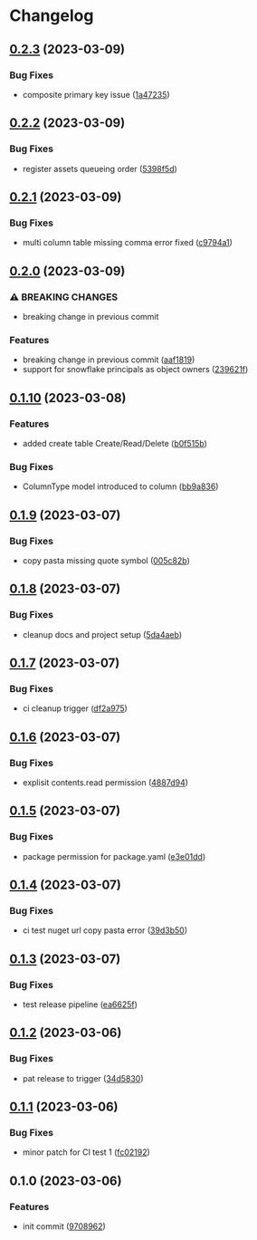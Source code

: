 # Changelog

## [0.2.3](https://github.com/Tsanton/delete-me-snowplow/compare/0.2.2...0.2.3) (2023-03-09)


### Bug Fixes

* composite primary key issue ([1a47235](https://github.com/Tsanton/delete-me-snowplow/commit/1a472359b6c09d7868091af3c5792f4c5459ccae))

## [0.2.2](https://github.com/Tsanton/delete-me-snowplow/compare/0.2.1...0.2.2) (2023-03-09)


### Bug Fixes

* register assets queueing order ([5398f5d](https://github.com/Tsanton/delete-me-snowplow/commit/5398f5d08258b7132bf33a70154622bffcccdc44))

## [0.2.1](https://github.com/Tsanton/delete-me-snowplow/compare/0.2.0...0.2.1) (2023-03-09)


### Bug Fixes

* multi column table missing comma error fixed ([c9794a1](https://github.com/Tsanton/delete-me-snowplow/commit/c9794a11989801d3a83c9b076f348fca6256564f))

## [0.2.0](https://github.com/Tsanton/delete-me-snowplow/compare/0.1.10...0.2.0) (2023-03-09)


### ⚠ BREAKING CHANGES

* breaking change in previous commit

### Features

* breaking change in previous commit ([aaf1819](https://github.com/Tsanton/delete-me-snowplow/commit/aaf18198d8651ebb710a63ba0abcc69c7bef42af))
* support for snowflake principals as object owners ([239621f](https://github.com/Tsanton/delete-me-snowplow/commit/239621fbb61434ebc37ee894e49d857142cd0ae8))

## [0.1.10](https://github.com/Tsanton/delete-me-snowplow/compare/0.1.9...0.1.10) (2023-03-08)


### Features

* added create table Create/Read/Delete ([b0f515b](https://github.com/Tsanton/delete-me-snowplow/commit/b0f515b9d0a21ad077667b4d123a260155a5a152))


### Bug Fixes

* ColumnType model introduced to column ([bb9a836](https://github.com/Tsanton/delete-me-snowplow/commit/bb9a836744f68d3e621a9f58baa6f4103e7f960d))

## [0.1.9](https://github.com/Tsanton/delete-me-snowplow/compare/0.1.8...0.1.9) (2023-03-07)


### Bug Fixes

* copy pasta missing quote symbol ([005c82b](https://github.com/Tsanton/delete-me-snowplow/commit/005c82b5b7973507f5e24d9faa22771133bdf640))

## [0.1.8](https://github.com/Tsanton/delete-me-snowplow/compare/0.1.7...0.1.8) (2023-03-07)


### Bug Fixes

* cleanup docs and project setup ([5da4aeb](https://github.com/Tsanton/delete-me-snowplow/commit/5da4aeb00ad36f91a7f89a3dc10e406ce895d6ae))

## [0.1.7](https://github.com/Tsanton/delete-me-snowplow/compare/0.1.6...0.1.7) (2023-03-07)


### Bug Fixes

* ci cleanup trigger ([df2a975](https://github.com/Tsanton/delete-me-snowplow/commit/df2a97550b9e3b6722c1e23e23d026e6172cad86))

## [0.1.6](https://github.com/Tsanton/delete-me-snowplow/compare/0.1.5...0.1.6) (2023-03-07)


### Bug Fixes

* explisit contents.read permission ([4887d94](https://github.com/Tsanton/delete-me-snowplow/commit/4887d940a2878917e76a7318f99ded57feec1a7b))

## [0.1.5](https://github.com/Tsanton/delete-me-snowplow/compare/0.1.4...0.1.5) (2023-03-07)


### Bug Fixes

* package permission for package.yaml ([e3e01dd](https://github.com/Tsanton/delete-me-snowplow/commit/e3e01dd28dc8437bfd5c374aaff0297da00312bf))

## [0.1.4](https://github.com/Tsanton/delete-me-snowplow/compare/0.1.3...0.1.4) (2023-03-07)


### Bug Fixes

* ci test nuget url copy pasta error ([39d3b50](https://github.com/Tsanton/delete-me-snowplow/commit/39d3b50bf9efc8b1d53724ce46079c45f1cc868d))

## [0.1.3](https://github.com/Tsanton/delete-me-snowplow/compare/v0.1.2...0.1.3) (2023-03-07)


### Bug Fixes

* test release pipeline ([ea6625f](https://github.com/Tsanton/delete-me-snowplow/commit/ea6625fb7bb6a95f3e2ef5d445e0de90c8b04784))

## [0.1.2](https://github.com/Tsanton/delete-me-snowplow/compare/v0.1.1...v0.1.2) (2023-03-06)


### Bug Fixes

* pat release to trigger ([34d5830](https://github.com/Tsanton/delete-me-snowplow/commit/34d583073bce15a9be46fa974468b116138d2af0))

## [0.1.1](https://github.com/Tsanton/delete-me-snowplow/compare/v0.1.0...v0.1.1) (2023-03-06)


### Bug Fixes

* minor patch for CI test 1 ([fc02192](https://github.com/Tsanton/delete-me-snowplow/commit/fc02192c05c3a0653b4eed8af7af9f52eae95ceb))

## 0.1.0 (2023-03-06)


### Features

* init commit ([9708962](https://github.com/Tsanton/delete-me-snowplow/commit/97089625a6567995c7e83857638ca12df22fbf15))
